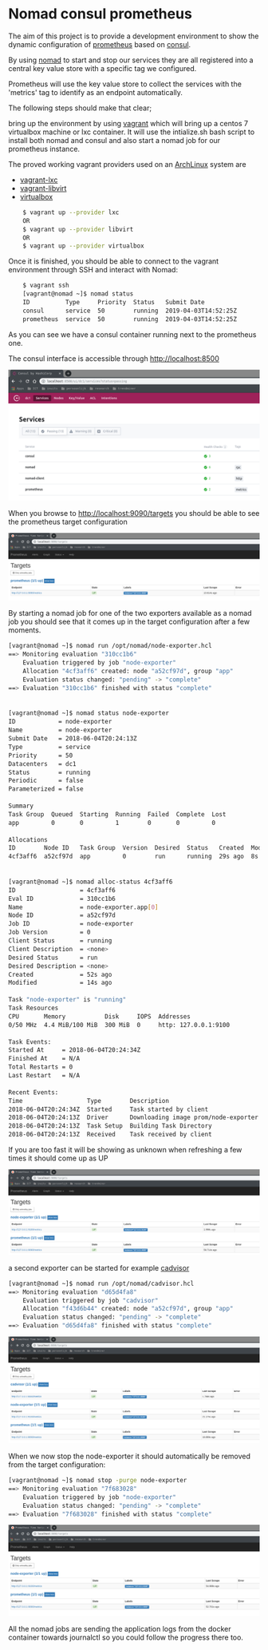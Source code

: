 # Nomad consul prometheus

The aim of this project is to provide a development environment to show the dynamic configuration of [prometheus](https://prometheus.io) based on [consul](https://www.consul.io/).

By using [nomad](https://www.nomadproject.io) to start and stop our services they are all registered into a central key value store with a specific tag we configured.

Prometheus will use the key value store to collect the services with the 'metrics' tag to identify as an endpoint automatically.

The following steps should make that clear;

bring up the environment by using [vagrant](https://www.vagrantup.com) which will bring up a centos 7 virtualbox machine or lxc container. It will use the intialize.sh bash script to install both nomad and consul and also start a nomad job for our prometheus instance.

The proved working vagrant providers used on an [ArchLinux](https://www.archlinux.org/) system are
* [vagrant-lxc](https://github.com/fgrehm/vagrant-lxc)
* [vagrant-libvirt](https://github.com/vagrant-libvirt/)
* [virtualbox](https://www.virtualbox.org/)

```bash
    $ vagrant up --provider lxc
    OR
    $ vagrant up --provider libvirt
    OR
    $ vagrant up --provider virtualbox
```

Once it is finished, you should be able to connect to the vagrant environment through SSH and interact with Nomad:

```bash
    $ vagrant ssh
    [vagrant@nomad ~]$ nomad status
    ID          Type     Priority  Status   Submit Date
    consul      service  50        running  2019-04-03T14:52:25Z
    prometheus  service  50        running  2019-04-03T14:52:25Z
```

As you can see we have a consul container running next to the prometheus one.

The consul interface is accessible through [http://localhost:8500](http://localhost:8500)

![](img/consul.png)

When you browse to [http://localhost:9090/targets](http://localhost:9090/targets) you should be able to see the prometheus target configuration

![](img/prometheus-target.png)

By starting a nomad job for one of the two exporters available as a nomad job you should see that it comes up in the target configuration after a few moments.

```bash
[vagrant@nomad ~]$ nomad run /opt/nomad/node-exporter.hcl
==> Monitoring evaluation "310cc1b6"
    Evaluation triggered by job "node-exporter"
    Allocation "4cf3aff6" created: node "a52cf97d", group "app"
    Evaluation status changed: "pending" -> "complete"
==> Evaluation "310cc1b6" finished with status "complete"


[vagrant@nomad ~]$ nomad status node-exporter
ID            = node-exporter
Name          = node-exporter
Submit Date   = 2018-06-04T20:24:13Z
Type          = service
Priority      = 50
Datacenters   = dc1
Status        = running
Periodic      = false
Parameterized = false

Summary
Task Group  Queued  Starting  Running  Failed  Complete  Lost
app         0       0         1        0       0         0

Allocations
ID        Node ID   Task Group  Version  Desired  Status   Created  Modified
4cf3aff6  a52cf97d  app         0        run      running  29s ago  8s ago


[vagrant@nomad ~]$ nomad alloc-status 4cf3aff6
ID                  = 4cf3aff6
Eval ID             = 310cc1b6
Name                = node-exporter.app[0]
Node ID             = a52cf97d
Job ID              = node-exporter
Job Version         = 0
Client Status       = running
Client Description  = <none>
Desired Status      = run
Desired Description = <none>
Created             = 52s ago
Modified            = 14s ago

Task "node-exporter" is "running"
Task Resources
CPU       Memory           Disk     IOPS  Addresses
0/50 MHz  4.4 MiB/100 MiB  300 MiB  0     http: 127.0.0.1:9100

Task Events:
Started At     = 2018-06-04T20:24:34Z
Finished At    = N/A
Total Restarts = 0
Last Restart   = N/A

Recent Events:
Time                  Type        Description
2018-06-04T20:24:34Z  Started     Task started by client
2018-06-04T20:24:13Z  Driver      Downloading image prom/node-exporter:v0.16.0
2018-06-04T20:24:13Z  Task Setup  Building Task Directory
2018-06-04T20:24:13Z  Received    Task received by client
```

If you are too fast it will be showing as unknown when refreshing a few times it should come up as UP

![](img/node-exporter-target.png)

a second exporter can be started for example [cadvisor](https://github.com/google/cadvisor)

```bash
[vagrant@nomad ~]$ nomad run /opt/nomad/cadvisor.hcl
==> Monitoring evaluation "d65d4fa8"
    Evaluation triggered by job "cadvisor"
    Allocation "f43d6b44" created: node "a52cf97d", group "app"
    Evaluation status changed: "pending" -> "complete"
==> Evaluation "d65d4fa8" finished with status "complete"
```

![](img/cadvisor-target.png)

When we now stop the node-exporter it should automatically be removed from the target configuration:

```bash
[vagrant@nomad ~]$ nomad stop -purge node-exporter
==> Monitoring evaluation "7f683028"
    Evaluation triggered by job "node-exporter"
    Evaluation status changed: "pending" -> "complete"
==> Evaluation "7f683028" finished with status "complete"
```

![](img/removed-prometheus-target.png)

All the nomad jobs are sending the application logs from the docker container towards journalctl so you could follow the progress there too.
